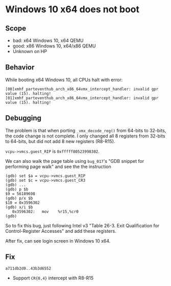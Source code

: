 # Windows 10 x64 does not boot

## Scope
* bad: x64 Windows 10, x64 QEMU
* good: x86 Windows 10, x64/x86 QEMU
* Unknown on HP

## Behavior

While booting x64 Windows 10, all CPUs halt with error:
```
[00]xmhf_parteventhub_arch_x86_64vmx_intercept_handler: invalid gpr value (15). halting!
[01]xmhf_parteventhub_arch_x86_64vmx_intercept_handler: invalid gpr value (15). halting!
```

## Debugging
The problem is that when porting `_vmx_decode_reg()` from 64-bits to 32-bits,
the code change is not complete. I only changed all 8 registers from 32-bits to
64-bits, but did not add 8 new registers (R8-R15).

`vcpu->vmcs.guest_RIP` is `0xfffff80523998302`.

We can also walk the page table using `bug_017`'s
"GDB snippet for performing page walk" and see the the instruction
```
(gdb) set $a = vcpu->vmcs.guest_RIP
(gdb) set $c = vcpu->vmcs.guest_CR3
(gdb) ...
(gdb) p $b
$9 = 56189698
(gdb) p/x $b
$10 = 0x3596302
(gdb) x/i $b
   0x3596302:	mov    %r15,%cr0
(gdb) 
```

So to fix this bug, just following Intel v3
"Table 26-3. Exit Qualification for Control-Register Accesses" and add these
registers.

After fix, can see login screen in Windows 10 x64.

## Fix

`a711db2d0..43b3d6552`
* Support `CR{0,4}` intercept with R8-R15

